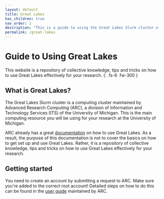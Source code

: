```yaml
---
layout: default
title: Great Lakes
has_children: true
nav_order: 1
description: "This is a guide to using the Great Lakes Slurm cluster of the University of Michigan."
permalink: /great-lakes
---
```

# Guide to Using Great Lakes
This website is a repository of collective knowledge, tips and tricks on how to use Great Lakes effectively for your research.
{: .fs-6 .fw-300 }

## What is Great Lakes?
The Great Lakes Slurm cluster is a computing cluster maintained by Advanced Research Computing (ARC), a division of Information and Technology Services (ITS) of the University of Michigan. This is the main computing resource you will be using for your research at the University of Michigan.

ARC already has a great [documentation](https://arc.umich.edu/greatlakes/) on how to use Great Lakes. As a result, the purpose of this documentation is not to cover the basics on how to get set up and use Great Lakes. Rather, it is a repository of collective knowledge, tips and tricks on how to use Great Lakes effectively for your research.

## Getting started
You need to create an account by submitting a request to ARC. Make sure you're added to the correct root account! Detailed steps on how to do this can be found in the [user guide](https://arc.umich.edu/greatlakes/user-guide/) maintained by ARC.
